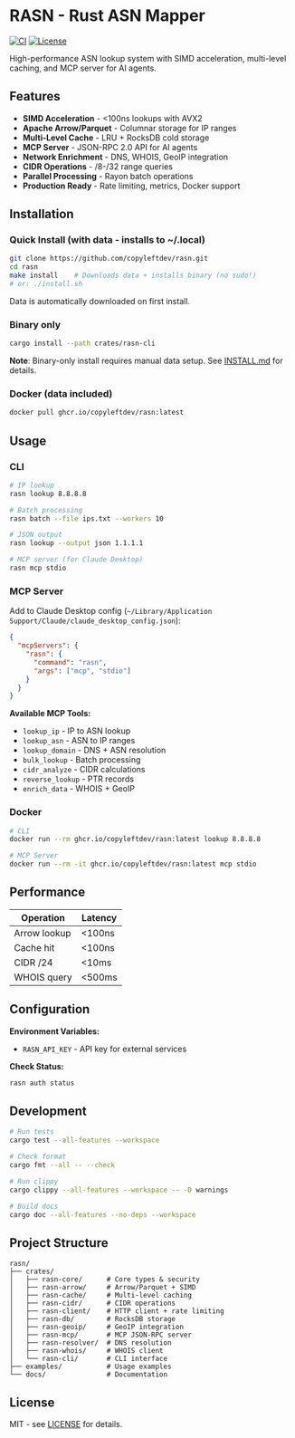 # RASN - Rust ASN Mapper

[![CI](https://github.com/copyleftdev/rasn/actions/workflows/ci.yml/badge.svg)](https://github.com/copyleftdev/rasn/actions/workflows/ci.yml)
[![License](https://img.shields.io/badge/license-MIT-blue.svg)](LICENSE)

High-performance ASN lookup system with SIMD acceleration, multi-level caching, and MCP server for AI agents.

## Features

- **SIMD Acceleration** - <100ns lookups with AVX2
- **Apache Arrow/Parquet** - Columnar storage for IP ranges
- **Multi-Level Cache** - LRU + RocksDB cold storage
- **MCP Server** - JSON-RPC 2.0 API for AI agents
- **Network Enrichment** - DNS, WHOIS, GeoIP integration
- **CIDR Operations** - /8-/32 range queries
- **Parallel Processing** - Rayon batch operations
- **Production Ready** - Rate limiting, metrics, Docker support

## Installation

### Quick Install (with data - installs to ~/.local)

```bash
git clone https://github.com/copyleftdev/rasn.git
cd rasn
make install    # Downloads data + installs binary (no sudo!)
# or: ./install.sh
```

Data is automatically downloaded on first install.

### Binary only

```bash
cargo install --path crates/rasn-cli
```

**Note**: Binary-only install requires manual data setup. See [INSTALL.md](INSTALL.md) for details.

### Docker (data included)

```bash
docker pull ghcr.io/copyleftdev/rasn:latest
```

## Usage

### CLI

```bash
# IP lookup
rasn lookup 8.8.8.8

# Batch processing
rasn batch --file ips.txt --workers 10

# JSON output
rasn lookup --output json 1.1.1.1

# MCP server (for Claude Desktop)
rasn mcp stdio
```

### MCP Server

Add to Claude Desktop config (`~/Library/Application Support/Claude/claude_desktop_config.json`):

```json
{
  "mcpServers": {
    "rasn": {
      "command": "rasn",
      "args": ["mcp", "stdio"]
    }
  }
}
```

**Available MCP Tools:**
- `lookup_ip` - IP to ASN lookup
- `lookup_asn` - ASN to IP ranges
- `lookup_domain` - DNS + ASN resolution
- `bulk_lookup` - Batch processing
- `cidr_analyze` - CIDR calculations
- `reverse_lookup` - PTR records
- `enrich_data` - WHOIS + GeoIP

### Docker

```bash
# CLI
docker run --rm ghcr.io/copyleftdev/rasn:latest lookup 8.8.8.8

# MCP Server
docker run --rm -it ghcr.io/copyleftdev/rasn:latest mcp stdio
```

## Performance

| Operation | Latency |
|-----------|---------|
| Arrow lookup | <100ns |
| Cache hit | <100ns |
| CIDR /24 | <10ms |
| WHOIS query | <500ms |

## Configuration

**Environment Variables:**
- `RASN_API_KEY` - API key for external services

**Check Status:**

```bash
rasn auth status
```

## Development

```bash
# Run tests
cargo test --all-features --workspace

# Check format
cargo fmt --all -- --check

# Run clippy
cargo clippy --all-features --workspace -- -D warnings

# Build docs
cargo doc --all-features --no-deps --workspace
```

## Project Structure

```text
rasn/
├── crates/
│   ├── rasn-core/      # Core types & security
│   ├── rasn-arrow/     # Arrow/Parquet + SIMD
│   ├── rasn-cache/     # Multi-level caching
│   ├── rasn-cidr/      # CIDR operations
│   ├── rasn-client/    # HTTP client + rate limiting
│   ├── rasn-db/        # RocksDB storage
│   ├── rasn-geoip/     # GeoIP integration
│   ├── rasn-mcp/       # MCP JSON-RPC server
│   ├── rasn-resolver/  # DNS resolution
│   ├── rasn-whois/     # WHOIS client
│   └── rasn-cli/       # CLI interface
├── examples/           # Usage examples
└── docs/               # Documentation
```

## License

MIT - see [LICENSE](LICENSE) for details.
